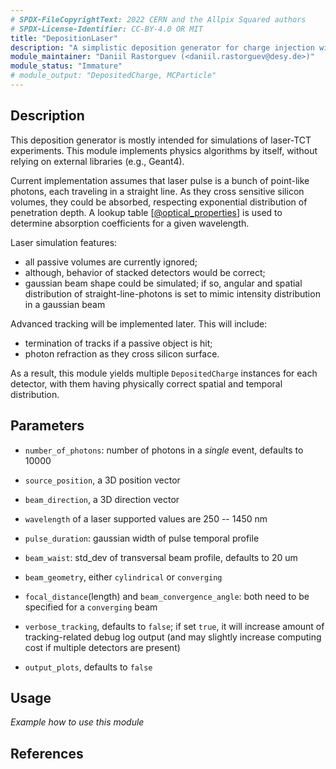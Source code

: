 ```yaml
---
# SPDX-FileCopyrightText: 2022 CERN and the Allpix Squared authors
# SPDX-License-Identifier: CC-BY-4.0 OR MIT
title: "DepositionLaser"
description: "A simplistic deposition generator for charge injection with a laser."
module_maintainer: "Daniil Rastorguev (<daniil.rastorguev@desy.de>)"
module_status: "Immature"
# module_output: "DepositedCharge, MCParticle"
---
```


## Description

This deposition generator is mostly intended for simulations of laser-TCT experiments.
This module implements physics algorithms by itself, without relying on external libraries (e.g., Geant4).

Current implementation assumes that laser pulse is a bunch of point-like photons, each traveling in a straight line. As they cross sensitive silicon volumes, they could be absorbed, respecting exponential distribution of penetration depth. A lookup table \[[@optical_properties]\] is used to determine absorption coefficients for a given wavelength.

Laser simulation features:
* all passive volumes are currently ignored;
* although, behavior of stacked detectors would be correct;
* gaussian beam shape could be simulated; if so, angular and spatial distribution of straight-line-photons is set to mimic intensity distribution in a gaussian beam

Advanced tracking will be implemented later. This will include:
* termination of tracks if a passive object is hit;
* photon refraction as they cross silicon surface.

As a result, this module yields multiple `DepositedCharge` instances for each detector, with them having physically correct spatial and temporal distribution.




## Parameters
* `number_of_photons`: number of photons in a *single* event, defaults to 10000
* `source_position`, a 3D position vector
* `beam_direction`, a 3D direction vector
* `wavelength` of a laser supported values are 250 -- 1450 nm
* `pulse_duration`: gaussian width of pulse temporal profile

* `beam_waist`: std_dev of transversal beam profile, defaults to 20 um
* `beam_geometry`, either `cylindrical` or `converging`
* `focal_distance`(length) and `beam_convergence_angle`: both need to be specified for a `converging` beam

* `verbose_tracking`, defaults to `false`; if set `true`, it will increase amount of tracking-related debug log output (and may slightly increase computing cost if multiple detectors are present)
* `output_plots`, defaults to `false`

## Usage
*Example how to use this module*

## References
[@optical_properties]: https://doi.org/10.1002/pip.4670030303
